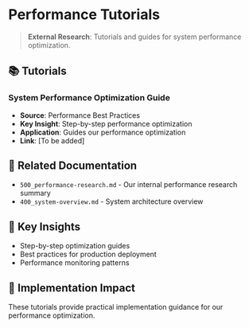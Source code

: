 # Performance Tutorials

> **External Research**: Tutorials and guides for system performance optimization.

## 📚 **Tutorials**

### **System Performance Optimization Guide**
- **Source**: Performance Best Practices
- **Key Insight**: Step-by-step performance optimization
- **Application**: Guides our performance optimization
- **Link**: [To be added]

## 🔗 **Related Documentation**
- `500_performance-research.md` - Our internal performance research summary
- `400_system-overview.md` - System architecture overview

## 📖 **Key Insights**
- Step-by-step optimization guides
- Best practices for production deployment
- Performance monitoring patterns

## 🎯 **Implementation Impact**
These tutorials provide practical implementation guidance for our performance optimization.
